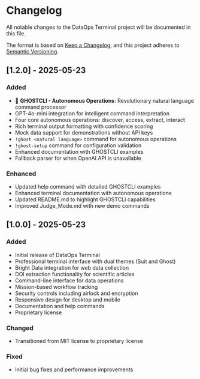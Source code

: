 # Changelog

All notable changes to the DataOps Terminal project will be documented in this file.

The format is based on [Keep a Changelog](https://keepachangelog.com/en/1.0.0/),
and this project adheres to [Semantic Versioning](https://semver.org/spec/v2.0.0.html).

## [1.2.0] - 2025-05-23

### Added
- 🤖 **GHOSTCLI - Autonomous Operations**: Revolutionary natural language command processor
- GPT-4o-mini integration for intelligent command interpretation
- Four core autonomous operations: discover, access, extract, interact
- Rich terminal output formatting with confidence scoring
- Mock data support for demonstrations without API keys
- `!ghost <natural language>` command for autonomous operations
- `!ghost-setup` command for configuration validation
- Enhanced documentation with GHOSTCLI examples
- Fallback parser for when OpenAI API is unavailable

### Enhanced
- Updated help command with detailed GHOSTCLI examples
- Enhanced terminal documentation with autonomous operations
- Updated README.md to highlight GHOSTCLI capabilities
- Improved Judge_Mode.md with new demo commands

## [1.0.0] - 2025-05-23

### Added
- Initial release of DataOps Terminal
- Professional terminal interface with dual themes (Suit and Ghost)
- Bright Data integration for web data collection
- DOI extraction functionality for scientific articles
- Command-line interface for data operations
- Mission-based workflow tracking
- Security controls including airlock and encryption
- Responsive design for desktop and mobile
- Documentation and help commands
- Proprietary license

### Changed
- Transitioned from MIT license to proprietary license

### Fixed
- Initial bug fixes and performance improvements
